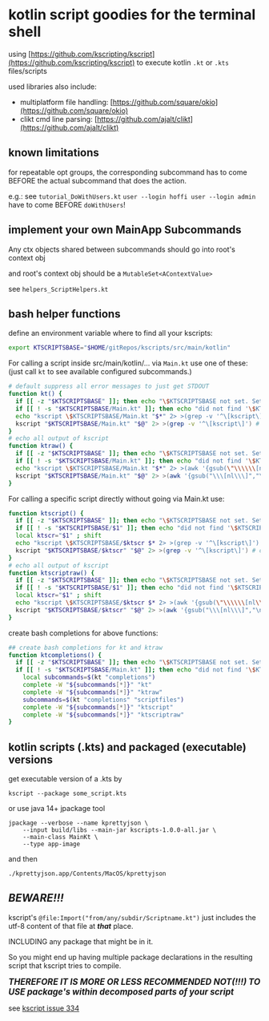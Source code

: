 # kotlin script goodies for the terminal shell

using [https://github.com/kscripting/kscript](https://github.com/kscripting/kscript) to execute kotlin `.kt` or `.kts` files/scripts

used libraries also include:
- multiplatform file handling: [https://github.com/square/okio](https://github.com/square/okio)
- clikt cmd line parsing: [https://github.com/ajalt/clikt](https://github.com/ajalt/clikt)


## known limitations

for repeatable opt groups, the corresponding subcommand has to come BEFORE the actual subcommand that does the action.

e.g.: see `tutorial_DoWithUsers.kt`   `user --login hoffi user --login admin` have to come BEFORE `doWithUsers`!

## implement your own MainApp Subcommands

Any ctx objects shared between subcommands should go into root's context obj

and root's context obj should be a `MutableSet<AContextValue>`

see `helpers_ScriptHelpers.kt`

## bash helper functions

define an environment variable where to find all your kscripts:
```bash
export KTSCRIPTSBASE="$HOME/gitRepos/kscripts/src/main/kotlin"
```

For calling a script inside src/main/kotlin/... via `Main.kt` use one of these:<br>
(just call `kt` to see available configured subcommands.)
```bash
# default suppress all error messages to just get STDOUT
function kt() {
  if [[ -z "$KTSCRIPTSBASE" ]]; then echo "\$KTSCRIPTSBASE not set. Set with e.g.: export KTSCRIPTSBASE=\"\$HOME/gitRepos/kscripts/src/main/kotlin\"" >&2 ; fi
  if [[ ! -s "$KTSCRIPTSBASE/Main.kt" ]]; then echo "did not find '\$KTSCRIPTSBASE/Main.kt'" ; return 1 ; fi
  echo "kscript \$KTSCRIPTSBASE/Main.kt "$*" 2> >(grep -v '^\[kscript\]') # only redirect stderr to grep" >&2
  kscript "$KTSCRIPTSBASE/Main.kt" "$@" 2> >(grep -v '^\[kscript\]') # only redirect stderr to grep
}
# echo all output of kscript
function ktraw() {
  if [[ -z "$KTSCRIPTSBASE" ]]; then echo "\$KTSCRIPTSBASE not set. Set with e.g.: export KTSCRIPTSBASE=\"\$HOME/gitRepos/kscripts/src/main/kotlin\"" >&2 ; fi
  if [[ ! -s "$KTSCRIPTSBASE/Main.kt" ]]; then echo "did not find '\$KTSCRIPTSBASE/Main.kt'" ; return 1 ; fi
  echo "kscript \$KTSCRIPTSBASE/Main.kt "$*" 2> >(awk '{gsub(\"\\\\\\[nl\\\\\\]\",\"\\n\")};1') # only redirect stderr" >&2
  kscript "$KTSCRIPTSBASE/Main.kt" "$@" 2> >(awk '{gsub("\\\[nl\\\]","\n")};1') # only redirect stderr to awk
}
```

For calling a specific script directly without going via Main.kt use:
```bash
function ktscript() {
  if [[ -z "$KTSCRIPTSBASE" ]]; then echo "\$KTSCRIPTSBASE not set. Set with e.g.: export KTSCRIPTSBASE=\"\$HOME/gitRepos/kscripts/src/main/kotlin\"" >&2 ; fi
  if [[ ! -s "$KTSCRIPTSBASE/$1" ]]; then echo "did not find '\$KTSCRIPTSBASE/$1' script does not exist/zero" >&2 ; return 1 ; fi
  local ktscr="$1" ; shift
  echo "kscript \$KTSCRIPTSBASE/$ktscr $* 2> >(grep -v '^\[kscript\]') # only redirect stderr to grep" >&2
  kscript "$KTSCRIPTSBASE/$ktscr" "$@" 2> >(grep -v '^\[kscript\]') # only redirect stderr to grep
}
# echo all output of kscript
function ktscriptraw() {
  if [[ -z "$KTSCRIPTSBASE" ]]; then echo "\$KTSCRIPTSBASE not set. Set with e.g.: export KTSCRIPTSBASE=\"\$HOME/gitRepos/kscripts/src/main/kotlin\"" >&2 ; fi
  if [[ ! -s "$KTSCRIPTSBASE/$1" ]]; then echo "did not find '\$KTSCRIPTSBASE/$1' script does not exist/zero" >&2 ; return 1 ; fi
  local ktscr="$1" ; shift
  echo "kscript \$KTSCRIPTSBASE/$ktscr $* 2> >(awk '{gsub(\"\\\\\\[nl\\\\\\]\",\"\\n\")};1') # only redirect stderr" >&2
  kscript "$KTSCRIPTSBASE/$ktscr" "$@" 2> >(awk '{gsub("\\\[nl\\\]","\n")};1') # only redirect stderr to awk
}
```

create bash completions for above functions:
```bash
## create bash completions for kt and ktraw
function ktcompletions() {
  if [[ -z "$KTSCRIPTSBASE" ]]; then echo "\$KTSCRIPTSBASE not set. Set with e.g.: export KTSCRIPTSBASE=\"\$HOME/gitRepos/kscripts/src/main/kotlin\"" >&2 ; fi
  if [[ ! -s "$KTSCRIPTSBASE/Main.kt" ]]; then echo "did not find '\$KTSCRIPTSBASE/Main.kt'" ; return 1 ; fi
    local subcommands=$(kt "completions")
    complete -W "${subcommands[*]}" "kt"
    complete -W "${subcommands[*]}" "ktraw"
    subcommands=$(kt "completions" "scriptfiles")
    complete -W "${subcommands[*]}" "ktscript"
    complete -W "${subcommands[*]}" "ktscriptraw"
}
```

## kotlin scripts (.kts) and packaged (executable) versions

get executable version of a .kts by

```shell
kscript --package some_script.kts
```

or use java 14+ jpackage tool

``````
jpackage --verbose --name kprettyjson \
    --input build/libs --main-jar kscripts-1.0.0-all.jar \
    --main-class MainKt \
    --type app-image
``````

and then

```
./kprettyjson.app/Contents/MacOS/kprettyjson
```

## ***BEWARE!!!***

kscript's `@file:Import("from/any/subdir/Scriptname.kt")` just includes the utf-8 content of that file at ***that*** place.

INCLUDING any package that might be in it.

So you might end up having multiple package declarations in the resulting script that kscript tries to compile.


<big>***THEREFORE IT IS MORE OR LESS RECOMMENDED NOT(!!!) TO USE package's within decomposed parts of your script***</big>

see [kscript issue 334](https://github.com/kscripting/kscript/issues/334)
